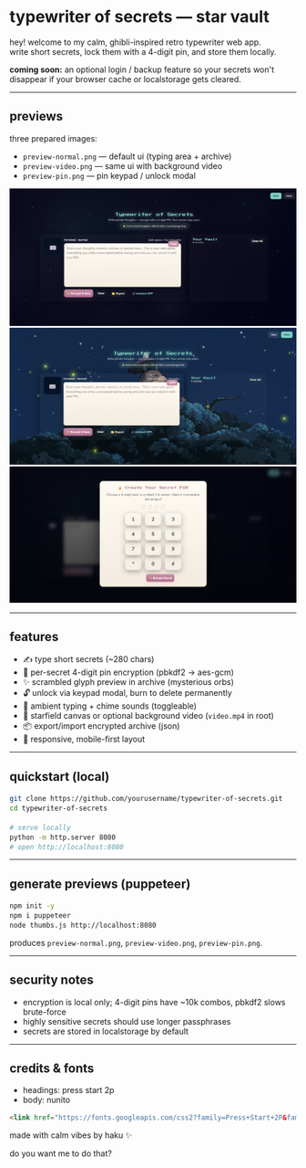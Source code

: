 # typewriter of secrets — star vault

hey! welcome to my calm, ghibli-inspired retro typewriter web app.  
write short secrets, lock them with a 4-digit pin, and store them locally.  

**coming soon:** an optional login / backup feature so your secrets won't disappear if your browser cache or localstorage gets cleared.

---

## previews

three prepared images:

- `preview-normal.png` — default ui (typing area + archive)  
- `preview-video.png` — same ui with background video  
- `preview-pin.png` — pin keypad / unlock modal

![preview-normal](preview-normal.png)
![preview-video](preview-video.png)
![preview-pin](preview-pin.png)

---

## features

- ✍️ type short secrets (~280 chars)  
- 🔐 per-secret 4-digit pin encryption (pbkdf2 → aes-gcm)  
- ✨ scrambled glyph preview in archive (mysterious orbs)  
- 🔓 unlock via keypad modal, burn to delete permanently  
- 🎵 ambient typing + chime sounds (toggleable)  
- 🌌 starfield canvas or optional background video (`video.mp4` in root)  
- 📦 export/import encrypted archive (json)  
- 📱 responsive, mobile-first layout

---

## quickstart (local)

```bash
git clone https://github.com/yourusername/typewriter-of-secrets.git
cd typewriter-of-secrets

# serve locally
python -m http.server 8080
# open http://localhost:8080
````

---

## generate previews (puppeteer)

```bash
npm init -y
npm i puppeteer
node thumbs.js http://localhost:8080
```

produces `preview-normal.png`, `preview-video.png`, `preview-pin.png`.

---

## security notes

* encryption is local only; 4-digit pins have \~10k combos, pbkdf2 slows brute-force
* highly sensitive secrets should use longer passphrases
* secrets are stored in localstorage by default

---

## credits & fonts

* headings: press start 2p
* body: nunito

```html
<link href="https://fonts.googleapis.com/css2?family=Press+Start+2P&family=Nunito:wght@300;400;700&display=swap" rel="stylesheet">
```

made with calm vibes by haku ✨

do you want me to do that?
```
